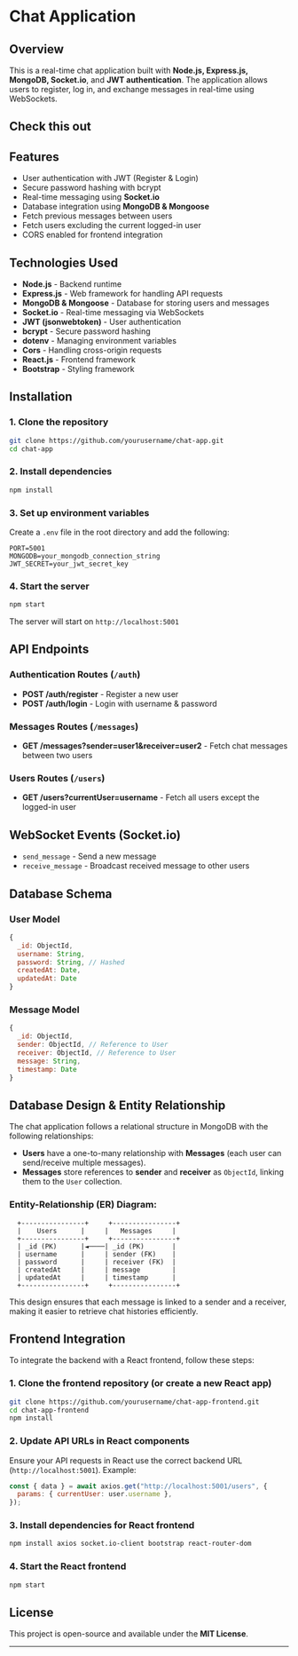 # Chat Application

## Overview

This is a real-time chat application built with **Node.js, Express.js, MongoDB, Socket.io**, and **JWT authentication**. The application allows users to register, log in, and exchange messages in real-time using WebSockets.

## Check this out


## Features

- User authentication with JWT (Register & Login)
- Secure password hashing with bcrypt
- Real-time messaging using **Socket.io**
- Database integration using **MongoDB & Mongoose**
- Fetch previous messages between users
- Fetch users excluding the current logged-in user
- CORS enabled for frontend integration

## Technologies Used

- **Node.js** - Backend runtime
- **Express.js** - Web framework for handling API requests
- **MongoDB & Mongoose** - Database for storing users and messages
- **Socket.io** - Real-time messaging via WebSockets
- **JWT (jsonwebtoken)** - User authentication
- **bcrypt** - Secure password hashing
- **dotenv** - Managing environment variables
- **Cors** - Handling cross-origin requests
- **React.js** - Frontend framework
- **Bootstrap** - Styling framework

## Installation

### 1. Clone the repository

```bash
git clone https://github.com/yourusername/chat-app.git
cd chat-app
```

### 2. Install dependencies

```bash
npm install
```

### 3. Set up environment variables

Create a `.env` file in the root directory and add the following:

```env
PORT=5001
MONGODB=your_mongodb_connection_string
JWT_SECRET=your_jwt_secret_key
```

### 4. Start the server

```bash
npm start
```

The server will start on `http://localhost:5001`

## API Endpoints

### Authentication Routes (`/auth`)

- **POST /auth/register** - Register a new user
- **POST /auth/login** - Login with username & password

### Messages Routes (`/messages`)

- **GET /messages?sender=user1&receiver=user2** - Fetch chat messages between two users

### Users Routes (`/users`)

- **GET /users?currentUser=username** - Fetch all users except the logged-in user

## WebSocket Events (Socket.io)

- `send_message` - Send a new message
- `receive_message` - Broadcast received message to other users

## Database Schema

### User Model
```js
{
  _id: ObjectId,
  username: String,
  password: String, // Hashed
  createdAt: Date,
  updatedAt: Date
}
```

### Message Model
```js
{
  _id: ObjectId,
  sender: ObjectId, // Reference to User
  receiver: ObjectId, // Reference to User
  message: String,
  timestamp: Date
}
```

## Database Design & Entity Relationship

The chat application follows a relational structure in MongoDB with the following relationships:

- **Users** have a one-to-many relationship with **Messages** (each user can send/receive multiple messages).
- **Messages** store references to **sender** and **receiver** as `ObjectId`, linking them to the `User` collection.

### Entity-Relationship (ER) Diagram:

```
  +----------------+     +----------------+
  |    Users      |     |   Messages     |
  +----------------+     +----------------+
  | _id (PK)      |◄────| _id (PK)       |
  | username      |     | sender (FK)    |
  | password      |     | receiver (FK)  |
  | createdAt     |     | message        |
  | updatedAt     |     | timestamp      |
  +----------------+     +----------------+
```

This design ensures that each message is linked to a sender and a receiver, making it easier to retrieve chat histories efficiently.

## Frontend Integration

To integrate the backend with a React frontend, follow these steps:

### 1. Clone the frontend repository (or create a new React app)
```bash
git clone https://github.com/yourusername/chat-app-frontend.git
cd chat-app-frontend
npm install
```

### 2. Update API URLs in React components
Ensure your API requests in React use the correct backend URL (`http://localhost:5001`). Example:

```js
const { data } = await axios.get("http://localhost:5001/users", {
  params: { currentUser: user.username },
});
```

### 3. Install dependencies for React frontend
```bash
npm install axios socket.io-client bootstrap react-router-dom
```

### 4. Start the React frontend
```bash
npm start
```
## License

This project is open-source and available under the **MIT License**.

---


